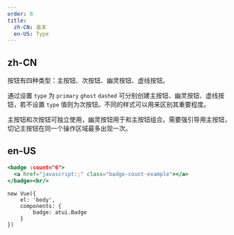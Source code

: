 ```yaml
---
order: 0
title:
  zh-CN: 基本
  en-US: Type
---
```


## zh-CN

按钮有四种类型：主按钮、次按钮、幽灵按钮、虚线按钮。

通过设置 `type` 为 `primary` `ghost` `dashed` 可分别创建主按钮、幽灵按钮、虚线按钮，若不设置 `type` 值则为次按钮。不同的样式可以用来区别其重要程度。

主按钮和次按钮可独立使用，幽灵按钮用于和主按钮组合。需要强引导用主按钮，切记主按钮在同一个操作区域最多出现一次。

## en-US


````jsx
<badge :count="6">
  <a href="javascript:;" class="badge-count-example"></a>
</badge><br/>


````

````vue-script
new Vue({
    el: 'body',
    components: {
        badge: atui.Badge
    }
})
````
